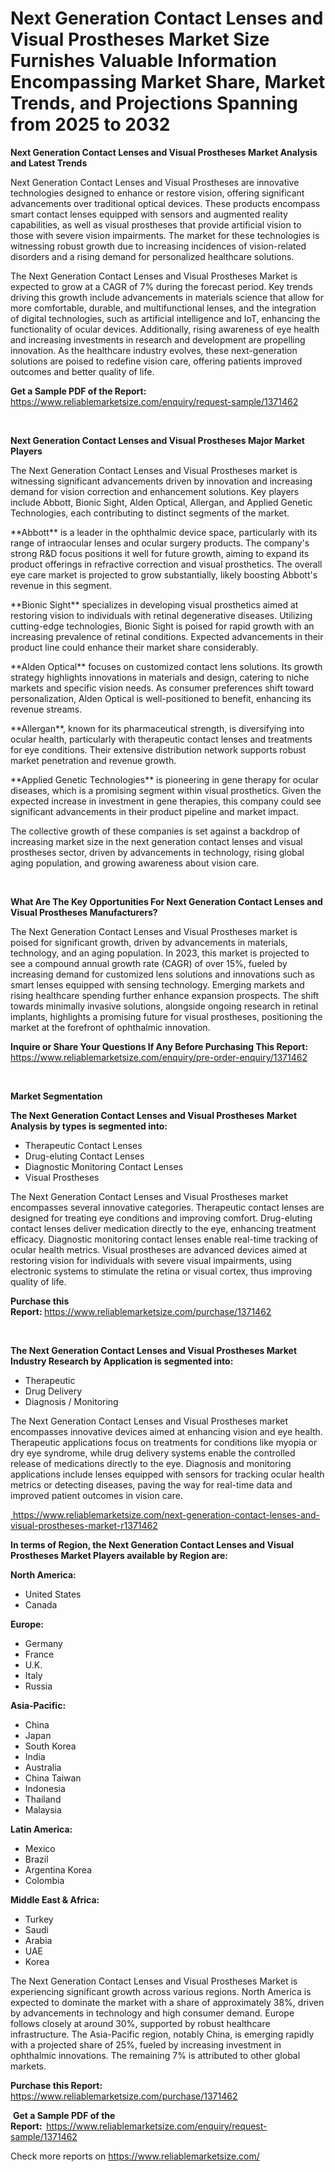 <p><h1>Next Generation Contact Lenses and Visual Prostheses Market Size Furnishes Valuable Information Encompassing Market Share, Market Trends, and Projections Spanning from 2025 to 2032</h1></p><p><strong>Next Generation Contact Lenses and Visual Prostheses Market Analysis and Latest Trends</strong></p>
<p><p>Next Generation Contact Lenses and Visual Prostheses are innovative technologies designed to enhance or restore vision, offering significant advancements over traditional optical devices. These products encompass smart contact lenses equipped with sensors and augmented reality capabilities, as well as visual prostheses that provide artificial vision to those with severe vision impairments. The market for these technologies is witnessing robust growth due to increasing incidences of vision-related disorders and a rising demand for personalized healthcare solutions.</p><p>The Next Generation Contact Lenses and Visual Prostheses Market is expected to grow at a CAGR of 7% during the forecast period. Key trends driving this growth include advancements in materials science that allow for more comfortable, durable, and multifunctional lenses, and the integration of digital technologies, such as artificial intelligence and IoT, enhancing the functionality of ocular devices. Additionally, rising awareness of eye health and increasing investments in research and development are propelling innovation. As the healthcare industry evolves, these next-generation solutions are poised to redefine vision care, offering patients improved outcomes and better quality of life.</p></p>
<p><strong>Get a Sample PDF of the Report:&nbsp;</strong> <a href="https://www.reliablemarketsize.com/enquiry/request-sample/1371462?utm_campaign=3550&utm_medium=2&utm_source=Github&utm_content=ia&utm_term=22032025&utm_id=next-generation-contact-lenses-and-visual-prostheses">https://www.reliablemarketsize.com/enquiry/request-sample/1371462</a></p>
<p>&nbsp;</p>
<p><strong>Next Generation Contact Lenses and Visual Prostheses Major Market Players</strong></p>
<p><p>The Next Generation Contact Lenses and Visual Prostheses market is witnessing significant advancements driven by innovation and increasing demand for vision correction and enhancement solutions. Key players include Abbott, Bionic Sight, Alden Optical, Allergan, and Applied Genetic Technologies, each contributing to distinct segments of the market.</p><p>**Abbott** is a leader in the ophthalmic device space, particularly with its range of intraocular lenses and ocular surgery products. The company's strong R&D focus positions it well for future growth, aiming to expand its product offerings in refractive correction and visual prosthetics. The overall eye care market is projected to grow substantially, likely boosting Abbott's revenue in this segment.</p><p>**Bionic Sight** specializes in developing visual prosthetics aimed at restoring vision to individuals with retinal degenerative diseases. Utilizing cutting-edge technologies, Bionic Sight is poised for rapid growth with an increasing prevalence of retinal conditions. Expected advancements in their product line could enhance their market share considerably.</p><p>**Alden Optical** focuses on customized contact lens solutions. Its growth strategy highlights innovations in materials and design, catering to niche markets and specific vision needs. As consumer preferences shift toward personalization, Alden Optical is well-positioned to benefit, enhancing its revenue streams.</p><p>**Allergan**, known for its pharmaceutical strength, is diversifying into ocular health, particularly with therapeutic contact lenses and treatments for eye conditions. Their extensive distribution network supports robust market penetration and revenue growth.</p><p>**Applied Genetic Technologies** is pioneering in gene therapy for ocular diseases, which is a promising segment within visual prosthetics. Given the expected increase in investment in gene therapies, this company could see significant advancements in their product pipeline and market impact.</p><p>The collective growth of these companies is set against a backdrop of increasing market size in the next generation contact lenses and visual prostheses sector, driven by advancements in technology, rising global aging population, and growing awareness about vision care.</p></p>
<p>&nbsp;</p>
<p><strong>What Are The Key Opportunities For Next Generation Contact Lenses and Visual Prostheses Manufacturers?</strong></p>
<p><p>The Next Generation Contact Lenses and Visual Prostheses market is poised for significant growth, driven by advancements in materials, technology, and an aging population. In 2023, this market is projected to see a compound annual growth rate (CAGR) of over 15%, fueled by increasing demand for customized lens solutions and innovations such as smart lenses equipped with sensing technology. Emerging markets and rising healthcare spending further enhance expansion prospects. The shift towards minimally invasive solutions, alongside ongoing research in retinal implants, highlights a promising future for visual prostheses, positioning the market at the forefront of ophthalmic innovation.</p></p>
<p><strong>Inquire or Share Your Questions If Any Before Purchasing This Report:</strong> <a href="https://www.reliablemarketsize.com/enquiry/pre-order-enquiry/1371462?utm_campaign=3550&utm_medium=2&utm_source=Github&utm_content=ia&utm_term=22032025&utm_id=next-generation-contact-lenses-and-visual-prostheses">https://www.reliablemarketsize.com/enquiry/pre-order-enquiry/1371462</a></p>
<p>&nbsp;</p>
<p><strong>Market Segmentation</strong></p>
<p><strong>The Next Generation Contact Lenses and Visual Prostheses Market Analysis by types is segmented into:</strong></p>
<p><ul><li>Therapeutic Contact Lenses</li><li>Drug-eluting Contact Lenses</li><li>Diagnostic Monitoring Contact Lenses</li><li>Visual Prostheses</li></ul></p>
<p><p>The Next Generation Contact Lenses and Visual Prostheses market encompasses several innovative categories. Therapeutic contact lenses are designed for treating eye conditions and improving comfort. Drug-eluting contact lenses deliver medication directly to the eye, enhancing treatment efficacy. Diagnostic monitoring contact lenses enable real-time tracking of ocular health metrics. Visual prostheses are advanced devices aimed at restoring vision for individuals with severe visual impairments, using electronic systems to stimulate the retina or visual cortex, thus improving quality of life.</p></p>
<p><strong>Purchase this Report:&nbsp;</strong><a href="https://www.reliablemarketsize.com/purchase/1371462?utm_campaign=3550&utm_medium=2&utm_source=Github&utm_content=ia&utm_term=22032025&utm_id=next-generation-contact-lenses-and-visual-prostheses">https://www.reliablemarketsize.com/purchase/1371462</a></p>
<p>&nbsp;</p>
<p><strong>The Next Generation Contact Lenses and Visual Prostheses Market Industry Research by Application is segmented into:</strong></p>
<p><ul><li>Therapeutic</li><li>Drug Delivery</li><li>Diagnosis / Monitoring</li></ul></p>
<p><p>The Next Generation Contact Lenses and Visual Prostheses market encompasses innovative devices aimed at enhancing vision and eye health. Therapeutic applications focus on treatments for conditions like myopia or dry eye syndrome, while drug delivery systems enable the controlled release of medications directly to the eye. Diagnosis and monitoring applications include lenses equipped with sensors for tracking ocular health metrics or detecting diseases, paving the way for real-time data and improved patient outcomes in vision care.</p></p>
<p><a href="https://www.reliablemarketsize.com/next-generation-contact-lenses-and-visual-prostheses-market-r1371462?utm_campaign=3550&utm_medium=2&utm_source=Github&utm_content=ia&utm_term=22032025&utm_id=next-generation-contact-lenses-and-visual-prostheses">&nbsp;https://www.reliablemarketsize.com/next-generation-contact-lenses-and-visual-prostheses-market-r1371462</a></p>
<p><strong>In terms of Region, the Next Generation Contact Lenses and Visual Prostheses Market Players available by Region are:</strong></p>
<p>
    <p> <strong> North America: </strong>
        <ul>
            <li>United States</li>
            <li>Canada</li>
        </ul>
        </p> 
    <p> <strong> Europe: </strong>
        <ul>
            <li>Germany</li>
            <li>France</li>
            <li>U.K.</li>
            <li>Italy</li>
            <li>Russia</li>
        </ul>
        </p> 
    <p> <strong> Asia-Pacific: </strong>
        <ul>
            <li>China</li>
            <li>Japan</li>
            <li>South Korea</li>
            <li>India</li>
            <li>Australia</li>
            <li>China Taiwan</li>
            <li>Indonesia</li>
            <li>Thailand</li>
            <li>Malaysia</li>
        </ul>
        </p> 
    <p> <strong> Latin America: </strong>
        <ul>
            <li>Mexico</li>
            <li>Brazil</li>
            <li>Argentina Korea</li>
            <li>Colombia</li>
        </ul>
        </p> 
    <p> <strong> Middle East & Africa: </strong>
        <ul>
            <li>Turkey</li>
            <li>Saudi</li>
            <li>Arabia</li>
            <li>UAE</li>
            <li>Korea</li>
        </ul>
    </p>
    </p>
<p><p>The Next Generation Contact Lenses and Visual Prostheses Market is experiencing significant growth across various regions. North America is expected to dominate the market with a share of approximately 38%, driven by advancements in technology and high consumer demand. Europe follows closely at around 30%, supported by robust healthcare infrastructure. The Asia-Pacific region, notably China, is emerging rapidly with a projected share of 25%, fueled by increasing investment in ophthalmic innovations. The remaining 7% is attributed to other global markets.</p></p>
<p><strong>Purchase this Report: </strong><a href="https://www.reliablemarketsize.com/purchase/1371462?utm_campaign=3550&utm_medium=2&utm_source=Github&utm_content=ia&utm_term=22032025&utm_id=next-generation-contact-lenses-and-visual-prostheses">https://www.reliablemarketsize.com/purchase/1371462</a></p>
<p>&nbsp;<strong>Get a Sample PDF of the Report:&nbsp;&nbsp;</strong><a href="https://www.reliablemarketsize.com/enquiry/request-sample/1371462?utm_campaign=3550&utm_medium=2&utm_source=Github&utm_content=ia&utm_term=22032025&utm_id=next-generation-contact-lenses-and-visual-prostheses">https://www.reliablemarketsize.com/enquiry/request-sample/1371462</a></p>
<p><strong></strong></p>
<p>Check more reports on <a href="https://www.reliablemarketsize.com/?utm_campaign=3550&utm_medium=2&utm_source=Github&utm_content=ia&utm_term=22032025&utm_id=next-generation-contact-lenses-and-visual-prostheses">https://www.reliablemarketsize.com/</a></p>